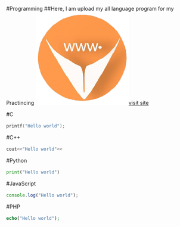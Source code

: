 #Programming
##Here, I am upload my all language program for my Practincing
![vfindfit](Images/favicon.png)[visit site](https://www.vfindfit.com/)

#C
```C
printf("Hello world");
```
#C++
```C++
cout<<"Hello world"<<
```
#Python
```python
print("Hello world")
```
#JavaScript
```javascript
console.log("Hello world");
```
#PHP
```php
echo("Hello world");
```

